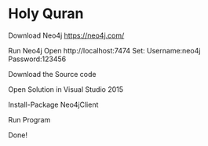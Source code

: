 # Holy Quran 

Download Neo4j
https://neo4j.com/

Run Neo4j 
Open http://localhost:7474
Set:
Username:neo4j
Password:123456

Download the Source code

Open Solution in Visual Studio 2015

Install-Package Neo4jClient

Run Program

Done!


